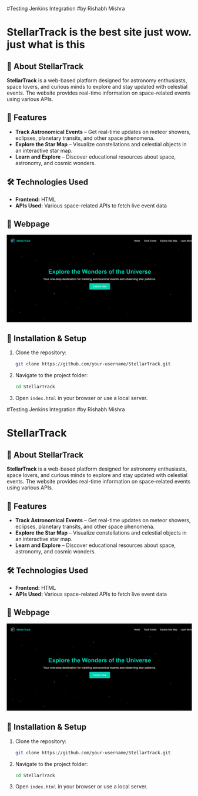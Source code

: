 #Testing Jenkins Integration 
#by Rishabh Mishra


# StellarTrack is the best site just wow. just what is this

## 🚀 About StellarTrack
**StellarTrack** is a web-based platform designed for astronomy enthusiasts, space lovers, and curious minds to explore and stay updated with celestial events. The website provides real-time information on space-related events using various APIs.

## 🌌 Features
- **Track Astronomical Events** – Get real-time updates on meteor showers, eclipses, planetary transits, and other space phenomena.
- **Explore the Star Map** – Visualize constellations and celestial objects in an interactive star map.
- **Learn and Explore** – Discover educational resources about space, astronomy, and cosmic wonders.

## 🛠️ Technologies Used
- **Frontend:** HTML
- **APIs Used:** Various space-related APIs to fetch live event data

## 📸 Webpage
![image alt](https://github.com/GGupta03/StellarTrack/blob/main/Webpage_ST.png?raw=true)

## 🔧 Installation & Setup
1. Clone the repository:
   ```sh
   git clone https://github.com/your-username/StellarTrack.git
   ```
2. Navigate to the project folder:
   ```sh
   cd StellarTrack
   ```
3. Open `index.html` in your browser or use a local server.


#Testing Jenkins Integration 
#by Rishabh Mishra


# StellarTrack

## 🚀 About StellarTrack
**StellarTrack** is a web-based platform designed for astronomy enthusiasts, space lovers, and curious minds to explore and stay updated with celestial events. The website provides real-time information on space-related events using various APIs.

## 🌌 Features
- **Track Astronomical Events** – Get real-time updates on meteor showers, eclipses, planetary transits, and other space phenomena.
- **Explore the Star Map** – Visualize constellations and celestial objects in an interactive star map.
- **Learn and Explore** – Discover educational resources about space, astronomy, and cosmic wonders.

## 🛠️ Technologies Used
- **Frontend:** HTML
- **APIs Used:** Various space-related APIs to fetch live event data

## 📸 Webpage
![image alt](https://github.com/GGupta03/StellarTrack/blob/main/Webpage_ST.png?raw=true)

## 🔧 Installation & Setup
1. Clone the repository:
   ```sh
   git clone https://github.com/your-username/StellarTrack.git
   ```
2. Navigate to the project folder:
   ```sh
   cd StellarTrack
   ```
3. Open `index.html` in your browser or use a local server.


